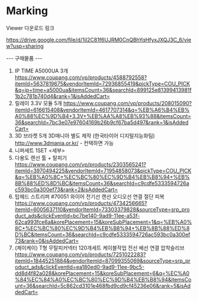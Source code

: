 # Marking
Viewer 다운로드 링크

https://drive.google.com/file/d/1iI2C81f6UJRM0CnQBhYqHfyxJXQJ3C_6/view?usp=sharing


--- 구매물품 ---
1. IP TIME A5000UA 3개  
https://www.coupang.com/vp/products/4588792558?itemId=5637819675&vendorItemId=72936855419&pickType=COU_PICK&q=ip+time+a5000ua&itemsCount=36&searchId=899125e81399413981f1b2c781b740d4&rank=1&isAddedCart=
2. 릴레이 3.3V 모듈 5개
https://www.coupang.com/vp/products/208015090?itemId=616615408&vendorItemId=4617707314&q=%EB%A6%B4%EB%A0%88%EC%9D%B4+3.3V+%EB%AA%A8%EB%93%88&itemsCount=36&searchId=7bc3e07e97604169b26b9cf67ba5d497&rank=1&isAddedCart=
3. 3D 브라켓 5개
  3D매니아 별도 제작 (한국타이어 디지털지능화팀)
   http://www.3dmania.or.kr/ - 컨텍하면 가능
4. 니퍼세트 1SET
   <세부>
5. 다용도 랜선 툴 + 탈피기 
https://www.coupang.com/vp/products/2303565241?itemId=3970494225&vendorItemId=71954858073&pickType=COU_PICK&q=%EB%A0%8C+%EC%BC%80%EC%9D%B4%EB%B8%94+%EB%8B%88%ED%8D%BC&itemsCount=36&searchId=c9cdfe5333594726ac593bc0a300ef73&rank=2&isAddedCart=
6. 탑헤드 스트리퍼 #70051 와이어 전기선 랜선 오디오선 연결 절단 피복
https://www.coupang.com/vp/products/4734256665?itemId=6005637110&vendorItemId=73303379828&sourceType=srp_product_ads&clickEventId=bc7be140-9ad9-11ee-a53f-62ca993fce6a&korePlacement=15&koreSubPlacement=1&q=%EB%A0%8C+%EC%BC%80%EC%9D%B4%EB%B8%94+%EB%8B%88%ED%8D%BC&itemsCount=36&searchId=c9cdfe5333594726ac593bc0a300ef73&rank=0&isAddedCart=
7. (제이케이) T형 무탈피커넥터 120개세트 케이블작업 전선 배선 연결 압착슬리브
https://www.coupang.com/vp/products/7251022283?itemId=18445251884&vendorItemId=87099355069&sourceType=srp_product_ads&clickEventId=ea180ed0-9ad9-11ee-9bc5-dd8d4f82a028&korePlacement=15&koreSubPlacement=6&q=%EC%A0%84%EC%84%A0%EC%BC%80%EC%9D%B4%EB%B8%94&itemsCount=36&searchId=5c862cd3101e468fbd9cd9cf45236e06&rank=5&isAddedCart=
